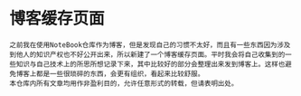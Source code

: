 # 博客缓存页面
    之前我在使用NoteBook仓库作为博客，但是发现自己的习惯不太好，而且有一些东西因为涉及到他人的知识产权也不好公开出来，所以新建了一个博客缓存页面。平时我会将自己收集到的一些知识与自己技术上的所思所想记录下来，其中比较好的部分会整理出来发到博客上。这样也避免博客上都是一些很琐碎的东西，会更有组织，看起来比较舒服。
    本仓库内所有文章均用作非盈利目的，允许任意形式的转载，但请表明出处。
